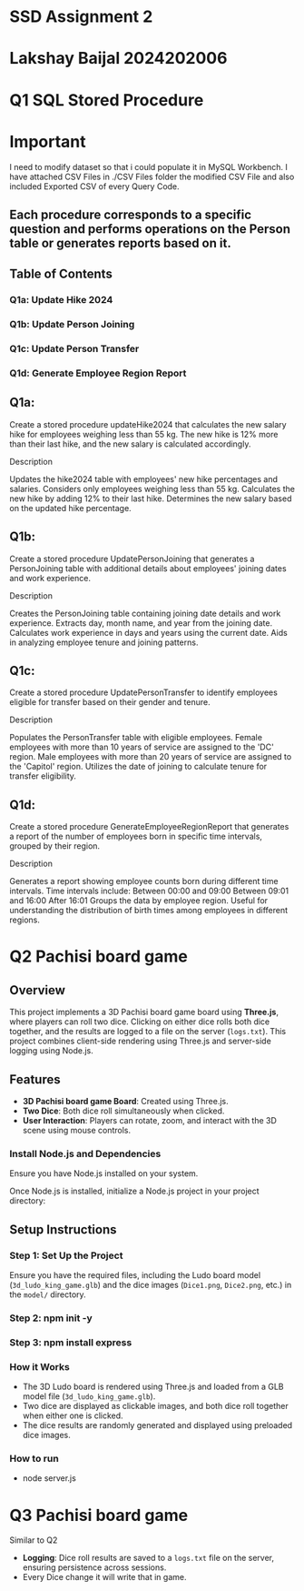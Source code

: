 # SSD Assignment 2
# Lakshay Baijal 2024202006 


# Q1 SQL Stored Procedure

# Important

I need to modify dataset so that i could populate it in MySQL Workbench. I have attached CSV Files in ./CSV Files folder the modified CSV File and also included Exported CSV of every
Query Code.

## Each procedure corresponds to a specific question and performs operations on the Person table or generates reports based on it.

## Table of Contents

### Q1a: Update Hike 2024

### Q1b: Update Person Joining

### Q1c: Update Person Transfer

### Q1d: Generate Employee Region Report

## Q1a:

Create a stored procedure updateHike2024 that calculates the new salary hike for employees weighing less than 55 kg. The new hike is 12% more than their last hike, and the new salary is calculated accordingly.

Description

Updates the hike2024 table with employees' new hike percentages and salaries.
Considers only employees weighing less than 55 kg.
Calculates the new hike by adding 12% to their last hike.
Determines the new salary based on the updated hike percentage.

## Q1b: 

Create a stored procedure UpdatePersonJoining that generates a PersonJoining table with additional details about employees' joining dates and work experience.

Description

Creates the PersonJoining table containing joining date details and work experience.
Extracts day, month name, and year from the joining date.
Calculates work experience in days and years using the current date.
Aids in analyzing employee tenure and joining patterns.

## Q1c:

Create a stored procedure UpdatePersonTransfer to identify employees eligible for transfer based on their gender and tenure.

Description

Populates the PersonTransfer table with eligible employees.
Female employees with more than 10 years of service are assigned to the 'DC' region.
Male employees with more than 20 years of service are assigned to the 'Capitol' region.
Utilizes the date of joining to calculate tenure for transfer eligibility.

## Q1d: 

Create a stored procedure GenerateEmployeeRegionReport that generates a report of the number of employees born in specific time intervals, grouped by their region.

Description

Generates a report showing employee counts born during different time intervals.
Time intervals include:
Between 00:00 and 09:00
Between 09:01 and 16:00
After 16:01
Groups the data by employee region.
Useful for understanding the distribution of birth times among employees in different regions.




# Q2 Pachisi board game
## Overview

This project implements a 3D Pachisi board game board using **Three.js**, where players can roll two dice. Clicking on either dice rolls both dice together, and the results are logged to a file on the server (`logs.txt`). This project combines client-side rendering using Three.js and server-side logging using Node.js.


## Features

- **3D Pachisi board game Board**: Created using Three.js.
- **Two Dice**: Both dice roll simultaneously when clicked.
- **User Interaction**: Players can rotate, zoom, and interact with the 3D scene using mouse controls.

### Install Node.js and Dependencies

Ensure you have Node.js installed on your system.

Once Node.js is installed, initialize a Node.js project in your project directory:

## Setup Instructions

### Step 1: Set Up the Project

Ensure you have the required files, including the Ludo board model (`3d_ludo_king_game.glb`) and the dice images (`Dice1.png`, `Dice2.png`, etc.) in the `model/` directory.

### Step 2: npm init -y

### Step 3: npm install express

### How it Works

- The 3D Ludo board is rendered using Three.js and loaded from a GLB model file (`3d_ludo_king_game.glb`).
- Two dice are displayed as clickable images, and both dice roll together when either one is clicked.
- The dice results are randomly generated and displayed using preloaded dice images.

### How to run

- node server.js


# Q3 Pachisi board game

Similar to Q2
- **Logging**: Dice roll results are saved to a `logs.txt` file on the server, ensuring persistence across sessions.
- Every Dice change it will write that in game.
